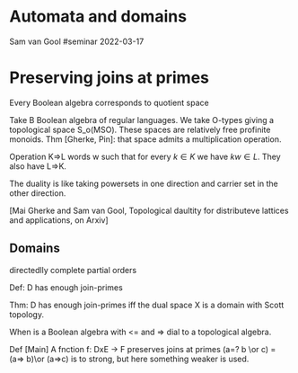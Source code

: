 # Automata and domains
Sam van Gool
#seminar 2022-03-17

# Preserving joins at primes

Every Boolean algebra corresponds to quotient space 

Take B Boolean algebra of regular languages. 
We take O-types giving a topological space S_o(MSO).
These spaces are relatively free profinite monoids.
Thm [Gherke, Pin]: that space admits a multiplication operation.

Operation K=>L words w such that for every $k\in K$ we have $kw\in L$.
They also have L=>K.

The duality is like taking powersets in one direction and carrier set in the
other direction. 

[Mai Gherke and Sam van Gool, Topological daultity for distributeve lattices and
applications, on Arxiv]

## Domains
directedlly complete partial orders

Def: D has enough join-primes

Thm: D has enough join-primes iff the dual space X is a domain with Scott
topology.

When is a Boolean algebra with <= and => dial to a topological algebra.

Def [Main] A fnction f: DxE -> F preserves joins at primes
(a=? b \or c) = (a=> b)\or (a=>c) is to strong, but here something weaker is
used.





